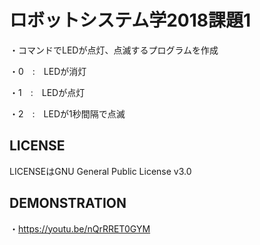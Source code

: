 # ロボットシステム学2018課題1
・コマンドでLEDが点灯、点滅するプログラムを作成

   ・0　:　LEDが消灯
    
   ・1　:　LEDが点灯
    
   ・2　:　LEDが1秒間隔で点滅

## LICENSE
LICENSEはGNU General Public License v3.0

## DEMONSTRATION
・https://youtu.be/nQrRRET0GYM
